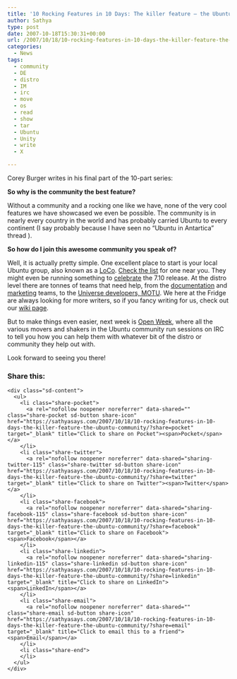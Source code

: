 ```yaml
---
title: '10 Rocking Features in 10 Days: The killer feature – the Ubuntu community'
author: Sathya
type: post
date: 2007-10-18T15:30:31+00:00
url: /2007/10/18/10-rocking-features-in-10-days-the-killer-feature-the-ubuntu-community/
categories:
  - News
tags:
  - community
  - DE
  - distro
  - IM
  - irc
  - move
  - os
  - read
  - show
  - tar
  - Ubuntu
  - Unity
  - write
  - X

---
```

Corey Burger writes in his final part of the 10-part series:

**So why is the community the best feature?**

Without a community and a rocking one like we have, none of the very cool features we have showcased we even be possible. The community is in nearly every country in the world and has probably carried Ubuntu to every continent (I say probably because I have seen no “Ubuntu in Antartica” thread ).

**So how do I join this awesome community you speak of?**

Well, it is actually pretty simple. One excellent place to start is your local Ubuntu group, also known as a [LoCo][1]. [Check the list][1] for one near you. They might even be running something to [celebrate][2] the 7.10 release. At the distro level there are tonnes of teams that need help, from the [documentation][3] and [marketing][4] teams, to the [Universe developers, MOTU][5]. We here at the Fridge are always looking for more writers, so if you fancy writing for us, check out our [wiki page][6].

But to make things even easier, next week is [Open Week][7], where all the various movers and shakers in the Ubuntu community run sessions on IRC to tell you how you can help them with whatever bit of the distro or community they help out with.

Look forward to seeing you there!

<div class="sharedaddy sd-sharing-enabled">
  <div class="robots-nocontent sd-block sd-social sd-social-icon-text sd-sharing">
    <h3 class="sd-title">
      Share this:
    </h3>
    
    <div class="sd-content">
      <ul>
        <li class="share-pocket">
          <a rel="nofollow noopener noreferrer" data-shared="" class="share-pocket sd-button share-icon" href="https://sathyasays.com/2007/10/18/10-rocking-features-in-10-days-the-killer-feature-the-ubuntu-community/?share=pocket" target="_blank" title="Click to share on Pocket"><span>Pocket</span></a>
        </li>
        <li class="share-twitter">
          <a rel="nofollow noopener noreferrer" data-shared="sharing-twitter-115" class="share-twitter sd-button share-icon" href="https://sathyasays.com/2007/10/18/10-rocking-features-in-10-days-the-killer-feature-the-ubuntu-community/?share=twitter" target="_blank" title="Click to share on Twitter"><span>Twitter</span></a>
        </li>
        <li class="share-facebook">
          <a rel="nofollow noopener noreferrer" data-shared="sharing-facebook-115" class="share-facebook sd-button share-icon" href="https://sathyasays.com/2007/10/18/10-rocking-features-in-10-days-the-killer-feature-the-ubuntu-community/?share=facebook" target="_blank" title="Click to share on Facebook"><span>Facebook</span></a>
        </li>
        <li class="share-linkedin">
          <a rel="nofollow noopener noreferrer" data-shared="sharing-linkedin-115" class="share-linkedin sd-button share-icon" href="https://sathyasays.com/2007/10/18/10-rocking-features-in-10-days-the-killer-feature-the-ubuntu-community/?share=linkedin" target="_blank" title="Click to share on LinkedIn"><span>LinkedIn</span></a>
        </li>
        <li class="share-email">
          <a rel="nofollow noopener noreferrer" data-shared="" class="share-email sd-button share-icon" href="https://sathyasays.com/2007/10/18/10-rocking-features-in-10-days-the-killer-feature-the-ubuntu-community/?share=email" target="_blank" title="Click to email this to a friend"><span>Email</span></a>
        </li>
        <li class="share-end">
        </li>
      </ul>
    </div>
  </div>
</div>

 [1]: https://wiki.ubuntu.com/LoCoTeams
 [2]: https://wiki.ubuntu.com/GutsyReleaseParties
 [3]: https://wiki.ubuntu.com/DocumentationTeam
 [4]: https://wiki.ubuntu.com/MarketingTeam
 [5]: https://wiki.ubuntu.com/MOTU
 [6]: https://wiki.ubuntu.com/Fridge
 [7]: https://wiki.ubuntu.com/UbuntuOpenWeek